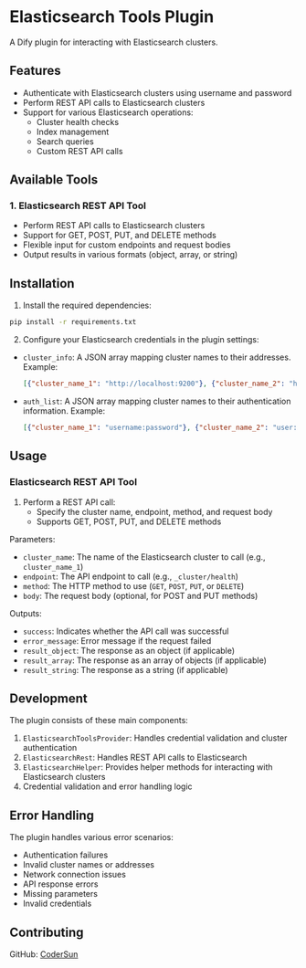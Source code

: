 # Elasticsearch Tools Plugin

A Dify plugin for interacting with Elasticsearch clusters.

## Features

- Authenticate with Elasticsearch clusters using username and password
- Perform REST API calls to Elasticsearch clusters
- Support for various Elasticsearch operations:
  - Cluster health checks
  - Index management
  - Search queries
  - Custom REST API calls

## Available Tools

### 1. Elasticsearch REST API Tool
- Perform REST API calls to Elasticsearch clusters
- Support for GET, POST, PUT, and DELETE methods
- Flexible input for custom endpoints and request bodies
- Output results in various formats (object, array, or string)

## Installation

1. Install the required dependencies:
```bash
pip install -r requirements.txt
```

2. Configure your Elasticsearch credentials in the plugin settings:
- `cluster_info`: A JSON array mapping cluster names to their addresses. Example:
  ```json
  [{"cluster_name_1": "http://localhost:9200"}, {"cluster_name_2": "http://example.com:9200"}]
  ```
- `auth_list`: A JSON array mapping cluster names to their authentication information. Example:
  ```json
  [{"cluster_name_1": "username:password"}, {"cluster_name_2": "user:pass"}]
  ```

## Usage

### Elasticsearch REST API Tool

1. Perform a REST API call:
   - Specify the cluster name, endpoint, method, and request body
   - Supports GET, POST, PUT, and DELETE methods

Parameters:
- `cluster_name`: The name of the Elasticsearch cluster to call (e.g., `cluster_name_1`)
- `endpoint`: The API endpoint to call (e.g., `_cluster/health`)
- `method`: The HTTP method to use (`GET`, `POST`, `PUT`, or `DELETE`)
- `body`: The request body (optional, for POST and PUT methods)

Outputs:
- `success`: Indicates whether the API call was successful
- `error_message`: Error message if the request failed
- `result_object`: The response as an object (if applicable)
- `result_array`: The response as an array of objects (if applicable)
- `result_string`: The response as a string (if applicable)

## Development

The plugin consists of these main components:

1. `ElasticsearchToolsProvider`: Handles credential validation and cluster authentication
2. `ElasticsearchRest`: Handles REST API calls to Elasticsearch
3. `ElasticsearchHelper`: Provides helper methods for interacting with Elasticsearch clusters
4. Credential validation and error handling logic

## Error Handling

The plugin handles various error scenarios:
- Authentication failures
- Invalid cluster names or addresses
- Network connection issues
- API response errors
- Missing parameters
- Invalid credentials

## Contributing

GitHub: [CoderSun](https://github.com/codersun-gpt/elasticsearch_tool)



